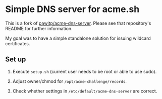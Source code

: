 # Simple DNS server for acme.sh

This is a fork of [pawitp/acme-dns-server](https://github.com/pawitp/acme-dns-server). Please see that repository's README for further information.

My goal was to have a simple standalone solution for issuing wildcard certificates.

## Set up

1. Execute `setup.sh` (current user needs to be root or able to use sudo).

2. Adjust owner/chmod for `/opt/acme-challenge/records`.

3. Check whether settings in `/etc/default/acme-dns-server` are correct.
